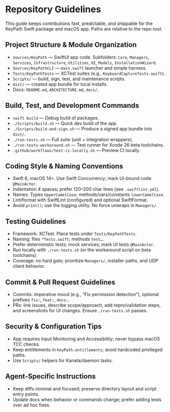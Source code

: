 # Repository Guidelines

This guide keeps contributions fast, predictable, and shippable for the KeyPath Swift package and macOS app. Paths are relative to the repo root.

## Project Structure & Module Organization
- `Sources/KeyPath` — SwiftUI app code. Subfolders: `Core`, `Managers`, `Services`, `Infrastructure`, `Utilities`, `UI`, `Models`, `InstallationWizard`.
- `Sources/KeyPathCLI` — `main.swift` launcher and simple harness.
- `Tests/KeyPathTests` — XCTest suites (e.g., `KeyboardCaptureTests.swift`).
- `Scripts/` — build, sign, test, and maintenance scripts.
- `dist/` — created app bundle for local installs.
- Docs: `README.md`, `ARCHITECTURE.md`, `docs/`.

## Build, Test, and Development Commands
- `swift build` — Debug build of packages.
- `./Scripts/build.sh` — Quick dev build of the app.
- `./Scripts/build-and-sign.sh` — Produce a signed app bundle into `dist/`.
- `./run-tests.sh` — Full suite (unit + integration wrappers).
- `./run-tests-workaround.sh` — Test runner for Xcode 26 beta toolchains.
- `.github/workflows/test-ci-locally.sh` — Preview CI locally.

## Coding Style & Naming Conventions
- Swift 6, macOS 14+. Use Swift Concurrency; mark UI-bound code `@MainActor`.
- Indentation 4 spaces; prefer 120–200 char lines (see `.swiftlint.yml`).
- Names: Types `UpperCamelCase`; methods/vars/constants `lowerCamelCase`.
- Lint/format with SwiftLint (configured) and optional SwiftFormat.
- Avoid `print()`; use the logging utility. No force unwraps in `Managers/`.

## Testing Guidelines
- Framework: XCTest. Place tests under `Tests/KeyPathTests`.
- Naming: files `*Tests.swift`; methods `test…`.
- Prefer deterministic tests; mock services; mark UI tests `@MainActor`.
- Run locally with `./run-tests.sh` (or the workaround script on beta toolchains).
- Coverage: no hard gate; prioritize `Managers/`, installer paths, and UDP client behavior.

## Commit & Pull Request Guidelines
- Commits: imperative mood (e.g., “Fix permission detection”), optional prefixes `fix:`, `feat:`, `docs:`.
- PRs: link issues, describe scope/approach, add repro/validation steps, and screenshots for UI changes. Ensure `./run-tests.sh` passes.

## Security & Configuration Tips
- App requires Input Monitoring and Accessibility; never bypass macOS TCC checks.
- Keep entitlements in `KeyPath.entitlements`; avoid hardcoded privileged paths.
- Use `Scripts/` helpers for Kanata/daemon tasks.

## Agent-Specific Instructions
- Keep diffs minimal and focused; preserve directory layout and script entry points.
- Update docs when behavior or commands change; prefer adding tests over ad hoc fixes.
